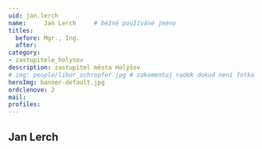 ```yaml
---
uid: jan.lerch
name:     Jan Lerch  	# běžně používáné jméno
titles:
  before: Mgr., Ing. 
  after:
category:
- zastupitele_holysov
description: zastupitel města Holýšov
# img: people/libor_schropfer.jpg # zakomentuj radek dokud není fotka
heroImg: banner-default.jpg
ordclenove: 2
mail:
profiles:
---
```


## Jan Lerch

